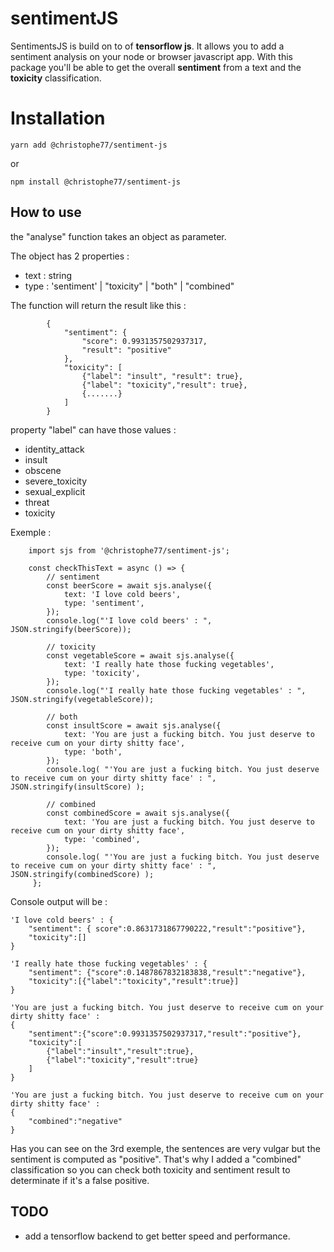 
# sentimentJS

SentimentsJS is build on to of **tensorflow js**.
It allows you to add a sentiment analysis on your node or browser javascript app.
With this package you'll be able to get the overall **sentiment** from a text and the **toxicity** classification.


# Installation

    yarn add @christophe77/sentiment-js

or

    npm install @christophe77/sentiment-js


## How to use

the "analyse" function takes an object as parameter. 

The object has 2 properties :

- text : string
- type : 'sentiment' | "toxicity" | "both" | "combined"

The function will return the result like this :

			{
				"sentiment": {
					"score": 0.9931357502937317,
					"result": "positive"
				},
				"toxicity": [
					{"label": "insult", "result": true},
					{"label": "toxicity","result": true},
					{.......}
				]
    		}

property "label" can have those values :

- identity_attack
- insult
- obscene
- severe_toxicity
- sexual_explicit
- threat
- toxicity


Exemple :

        import sjs from '@christophe77/sentiment-js';

	    const checkThisText = async () => {
            // sentiment
		    const beerScore = await sjs.analyse({
			    text: 'I love cold beers',    
			    type: 'sentiment',    
		    });
		    console.log("'I love cold beers' : ", JSON.stringify(beerScore));

            // toxicity
		    const vegetableScore = await sjs.analyse({
			    text: 'I really hate those fucking vegetables',
			    type: 'toxicity',
			});
		    console.log("'I really hate those fucking vegetables' : ", JSON.stringify(vegetableScore));

            // both
		    const insultScore = await sjs.analyse({
			    text: 'You are just a fucking bitch. You just deserve to receive cum on your dirty shitty face',
			    type: 'both',
		    });
		    console.log( "'You are just a fucking bitch. You just deserve to receive cum on your dirty shitty face' : ",   JSON.stringify(insultScore) );

            // combined
		    const combinedScore = await sjs.analyse({
			    text: 'You are just a fucking bitch. You just deserve to receive cum on your dirty shitty face',
			    type: 'combined',
		    });
		    console.log( "'You are just a fucking bitch. You just deserve to receive cum on your dirty shitty face' : ",   JSON.stringify(combinedScore) );
		 };

Console output will be :

	'I love cold beers' : {
		"sentiment": { score":0.8631731867790222,"result":"positive"},
		"toxicity":[]
	}

	'I really hate those fucking vegetables' : {
		"sentiment": {"score":0.1487867832183838,"result":"negative"},
		"toxicity":[{"label":"toxicity","result":true}]
	}

	'You are just a fucking bitch. You just deserve to receive cum on your 	dirty shitty face' : 
	{
		"sentiment":{"score":0.9931357502937317,"result":"positive"},
		"toxicity":[
			{"label":"insult","result":true},
			{"label":"toxicity","result":true}
		]
    }

    'You are just a fucking bitch. You just deserve to receive cum on your 	dirty shitty face' : 
	{
		"combined":"negative"
    }


Has you can see on the 3rd exemple, the sentences are very vulgar but the sentiment is computed as "positive".
That's why I added a "combined" classification so you can check both toxicity and sentiment result to determinate if it's a false positive.

## TODO

- add a tensorflow backend to get better speed and performance.